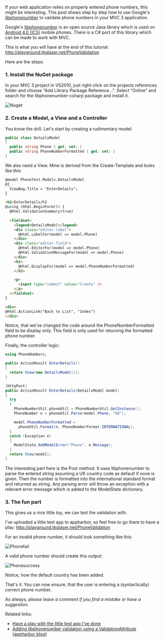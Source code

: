 ﻿If your web application relies on properly entered phone numbers, this might be interesting. 
This post shows step by step how to use Google's [libphonenumber](http://code.google.com/p/libphonenumber/) to validate 
phone numbers in your MVC 3 application.

Google's [libphonenumber](http://code.google.com/p/libphonenumber/) is an open 
source Java library which is used on [Android 4.0 (ICS)](http://www.android.com/about/ice-cream-sandwich/) mobile phones. There is a C# port of this library which can be made to work with MVC.

This is what you will have at the end of this tutorial: http://playground.tkglaser.net/PhoneValidation

Here are the steps:

### 1. Install the NuGet package

In your MVC 3 project in VS2010, just right-click on the projects references folder and choose "Add Library Package Reference...". Select "Online" and search for the libphonenumber-csharp package and install it.

![Nuget](/assets/blog/images/nuget.png)

### 2. Create a Model, a View and a Controller

You know the drill. Let's start by creating a rudimentary model:
```csharp
public class DetailsModel
{
  public string Phone { get; set; }
  public string PhoneNumberFormatted { get; set; }
}
```
We also need a View. Mine is derived from the Create-Template and looks like this:
```html
@model PhoneTest.Models.DetailsModel
@{
  ViewBag.Title = "EnterDetails";
}

<h2>EnterDetails/h2
@using (Html.BeginForm()) {
  @Html.ValidationSummary(true)
  
  <fieldset>
    <legend>DetailsModel</legend> 
    <div class="editor-label">
      @Html.LabelFor(model => model.Phone)
    </div>
    <div class="editor-field">
      @Html.EditorFor(model => model.Phone)
      @Html.ValidationMessageFor(model => model.Phone)
    </div>
    <h2>
      @Html.DisplayFor(model => model.PhoneNumberFormatted)
    </h2>

    <p>
      <input type="submit" value="Create" />
    </p>
  </fieldset>
}

<div>
@Html.ActionLink("Back to List", "Index")
</div>
```
Notice, that we've changed the code around the PhoneNumberFormatted field to be display only. This field is only used for returning the formatted phone number.

Finally, the controller logic:
```csharp
using PhoneNumbers;

public ActionResult EnterDetails()
{
  return View(new DetailsModel());
}

[HttpPost]
public ActionResult EnterDetails(DetailsModel model)
{
  try
  {
    PhoneNumberUtil phoneUtil = PhoneNumberUtil.GetInstance();
    PhoneNumber n = phoneUtil.Parse(model.Phone, "GB");

    model.PhoneNumberFormatted =
      phoneUtil.Format(n, PhoneNumberFormat.INTERNATIONAL);
  }
  catch (Exception e)
  {
    ModelState.AddModelError("Phone", e.Message);
  }
  return View(model);
}
```
The interesting part here is the Post method. It uses libphonenumber to parse the entered string assuming a UK country code as default if none is given. Then the number is formatted into the international standard format and returned as string.
Any parsing error will throw an exception with a relevant error message which is added to the ModelState dictionary.

### 3. The fun part

This gives us a nice little toy, we can test the validation with.

I've uploaded a little test app to appharbor, so feel free to go there to have a play: http://playground.tkglaser.net/PhoneValidation

For an invalid phone number, it should look something like this:

![Phonefail](/assets/blog/images/phonefail.png)

A valid phone number should create this output:

![Phonesuccess](/assets/blog/images/phonesuccess.png)

Notice, how the default country has been added.

That's it. You can now ensure, that the user is entering a (syntactically) correct phone number.

*As always, please leave a comment if you find a mistake or have a suggestion.*

Related links:

- [Have a play with the little test app I've done](http://playground.tkglaser.net/PhoneValidation)
- [Adding libphonenumber validation using a ValidationAttribute (appharbor blog)](http://blog.appharbor.com/2012/02/03/net-phone-number-validation-with-google-libphonenumber)

